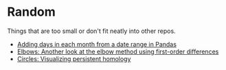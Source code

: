 # Random 

Things that are too small or don't fit neatly into other repos.

* [Adding days in each month from a date range in Pandas](https://nbviewer.jupyter.org/github/pommevilla/random/blob/master/days-in-months-pd.ipynb)
* [Elbows: Another look at the elbow method using first-order differences](https://pommevilla.github.io/random/elbows.html)
* [Circles: Visualizing persistent homology](https://editor.p5js.org/pommevilla/full/Kx3hJmBsJ)
